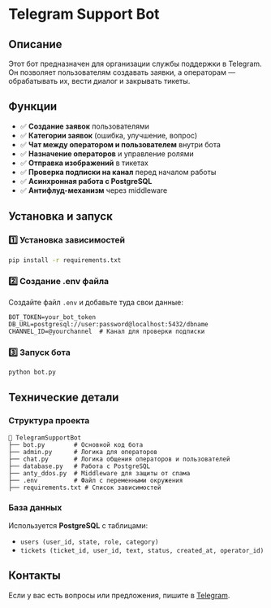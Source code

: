 # Telegram Support Bot

## Описание

Этот бот предназначен для организации службы поддержки в Telegram. Он позволяет пользователям создавать заявки, а операторам — обрабатывать их, вести диалог и закрывать тикеты.

## Функции

- ✅ **Создание заявок** пользователями
- ✅ **Категории заявок** (ошибка, улучшение, вопрос)
- ✅ **Чат между оператором и пользователем** внутри бота
- ✅ **Назначение операторов** и управление ролями
- ✅ **Отправка изображений** в тикетах
- ✅ **Проверка подписки на канал** перед началом работы
- ✅ **Асинхронная работа с PostgreSQL**
- ✅ **Антифлуд-механизм** через middleware

## Установка и запуск

### 1️⃣ Установка зависимостей

```bash
pip install -r requirements.txt
```

### 2️⃣ Создание .env файла

Создайте файл `.env` и добавьте туда свои данные:

```env
BOT_TOKEN=your_bot_token
DB_URL=postgresql://user:password@localhost:5432/dbname
CHANNEL_ID=@yourchannel  # Канал для проверки подписки
```

### 3️⃣ Запуск бота

```bash
python bot.py
```

## Технические детали

### Структура проекта

```
📁 TelegramSupportBot
├── bot.py        # Основной код бота
├── admin.py      # Логика для операторов
├── chat.py       # Логика общения операторов и пользователей
├── database.py   # Работа с PostgreSQL
├── anty_ddos.py  # Middleware для защиты от спама
├── .env          # Файл с переменными окружения
├── requirements.txt # Список зависимостей
```

### База данных

Используется **PostgreSQL** с таблицами:

- `users (user_id, state, role, category)`
- `tickets (ticket_id, user_id, text, status, created_at, operator_id)`

## Контакты

Если у вас есть вопросы или предложения, пишите в [Telegram](https://t.me/alexsmilex).

